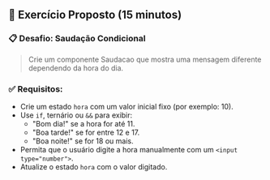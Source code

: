 ## 📝 Exercício Proposto (15 minutos)

### 📋 Desafio: **Saudação Condicional**

> Crie um componente Saudacao que mostra uma mensagem diferente dependendo da hora do dia.
> 

### ✅ Requisitos:

- Crie um estado `hora` com um valor inicial fixo (por exemplo: 10).
- Use `if`, ternário ou `&&` para exibir:
    - "Bom dia!" se a hora for até 11.
    - "Boa tarde!" se for entre 12 e 17.
    - "Boa noite!" se for 18 ou mais.
- Permita que o usuário digite a hora manualmente com um `<input type="number">`.
- Atualize o estado `hora` com o valor digitado.
